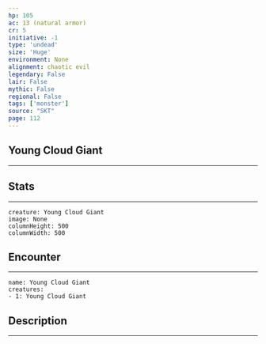 ```yaml
---
hp: 105
ac: 13 (natural armor)
cr: 5
initiative: -1
type: 'undead'    
size: 'Huge'
environment: None
alignment: chaotic evil
legendary: False
lair: False
mythic: False
regional: False
tags: ['monster']
source: "SKT"
page: 112
---
```


## Young Cloud Giant
---



## Stats
---

```statblock
creature: Young Cloud Giant
image: None
columnHeight: 500
columnWidth: 500
```

## Encounter
---

```encounter-table
name: Young Cloud Giant
creatures:
- 1: Young Cloud Giant
```

## Description
---




